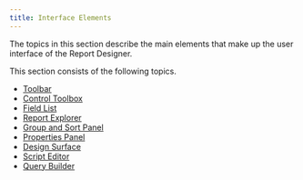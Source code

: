 ```yaml
---
title: Interface Elements
---
```

The topics in this section describe the main elements that make up the user interface of the Report Designer.

This section consists of the following topics.
* [Toolbar](../../../../interface-elements-for-desktop/articles/report-designer/report-designer-for-wpf/interface-elements/toolbar.md)
* [Control Toolbox](../../../../interface-elements-for-desktop/articles/report-designer/report-designer-for-wpf/interface-elements/control-toolbox.md)
* [Field List](../../../../interface-elements-for-desktop/articles/report-designer/report-designer-for-wpf/interface-elements/field-list.md)
* [Report Explorer](../../../../interface-elements-for-desktop/articles/report-designer/report-designer-for-wpf/interface-elements/report-explorer.md)
* [Group and Sort Panel](../../../../interface-elements-for-desktop/articles/report-designer/report-designer-for-wpf/interface-elements/group-and-sort-panel.md)
* [Properties Panel](../../../../interface-elements-for-desktop/articles/report-designer/report-designer-for-wpf/interface-elements/properties-panel.md)
* [Design Surface](../../../../interface-elements-for-desktop/articles/report-designer/report-designer-for-wpf/interface-elements/design-surface.md)
* [Script Editor](../../../../interface-elements-for-desktop/articles/report-designer/report-designer-for-wpf/interface-elements/script-editor.md)
* [Query Builder](../../../../interface-elements-for-desktop/articles/report-designer/report-designer-for-wpf/interface-elements/query-builder.md)